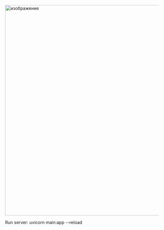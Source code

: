 <img width="688" alt="изображение" src="https://github.com/user-attachments/assets/01915a30-a3e0-4109-b76c-f2581fdf0de4" />


Run server: uvicorn main:app --reload 